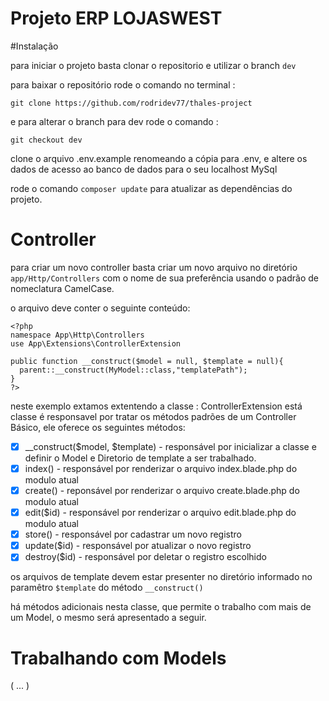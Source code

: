# Projeto ERP LOJASWEST

#Instalação

para iniciar o projeto basta clonar o repositorio e utilizar o branch ```dev```

para baixar o repositório rode o comando no terminal :

```git clone https://github.com/rodridev77/thales-project ```

e para alterar o branch para dev rode o comando :

```git checkout dev ``` 

clone o arquivo .env.example renomeando a cópia para .env, e altere os dados de acesso ao banco de dados para o seu localhost MySql

rode o comando ```composer update``` para atualizar as dependências do projeto.

# Controller 

para criar um novo controller basta criar um novo arquivo no diretório ```app/Http/Controllers``` com o nome de sua preferência usando o padrão de nomeclatura CamelCase.

o arquivo deve conter o seguinte conteúdo:

```
<?php
namespace App\Http\Controllers
use App\Extensions\ControllerExtension

public function __construct($model = null, $template = null){
  parent::__construct(MyModel::class,"templatePath");
}
?>
```

neste exemplo extamos extentendo a classe : ControllerExtension
está classe é responsavel por tratar os métodos padrões de um Controller Básico, ele oferece os seguintes métodos:
- [X] __construct($model, $template) - responsável por inicializar a classe e definir o Model e Diretorio de template a ser trabalhado.
- [X] index() - responsável por renderizar o arquivo index.blade.php do modulo atual
- [X] create() - reponsável por renderizar o arquivo create.blade.php do modulo atual
- [X] edit($id) - responsável por renderizar o arquivo edit.blade.php do modulo atual
- [X] store() - responsável por cadastrar um novo registro
- [X] update($id) - responsável por atualizar o novo registro
- [X] destroy($id) - responsável por deletar o registro escolhido
 
 os arquivos de template devem estar presenter no diretório informado no paramêtro ```$template``` do método ```__construct()```

 há métodos adicionais nesta classe, que permite o trabalho com mais de um Model, o mesmo será apresentado a seguir.

 # Trabalhando com Models

 ( ... )